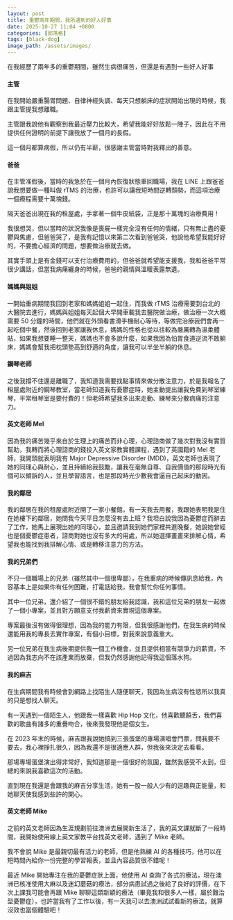 ```yaml
---
layout: post
title: 重鬱兩年期間，我所遇到的好人好事
date: 2025-10-27 11:04 +0800
categories: [部落格]
tags: [black-dog]
image_path: /assets/images/
---
```


在我經歷了兩年多的重鬱期間，雖然生病很痛苦，但還是有遇到一些好人好事
#### 主管
在我開始嚴重腸胃問題、自律神經失調、每天只想躺床的症狀開始出現的時候，我跟主管提我想離職。

主管跟我說他有觀察到我最近壓力比較大，希望我能好好放鬆一陣子，因此在不用提供任何證明的前提下讓我放了一個月的長假。

這一個月都算病假，所以仍有半薪，很感謝主管當時對我釋出的善意。

#### 爸爸
在主管准假後，當時的我急於在一個月內恢復狀態重回職場，我在 LINE 上跟爸爸說我想要做一種叫做 rTMS 的治療，也許可以讓我短時間逆轉頹勢，而這項治療一個療程需要十萬塊錢。

隔天爸爸出現在我的租屋處，手拿著一個牛皮紙袋，正是那十萬塊的治療費用！

我很想哭，但以當時的狀況我像是喪屍一樣完全沒有任何的情緒，只有無止盡的憂鬱與焦慮，但爸爸哭了，是我有記憶以來第二次看到爸爸哭，他說他希望我能好好的，不要擔心經濟的問題，想要做治療就去做。

其實手頭上是有金錢可以支付治療費用的，但爸爸就希望能支援我，我和爸爸平常很少講話，但當我病痛纏身的時候，爸爸的親情與溫暖表露無遺。

#### 媽媽與姐姐
一開始重病期間我回到老家和媽媽姐姐一起住，而我做 rTMS 治療需要到台北的大醫院去進行，媽媽與姐姐每天起個大早開車載我去醫院做治療，做治療一次大概需要 50 分鐘的時間，他們就在外頭看書滑手機耐心等待，等做完治療我們會再一起吃個中餐，然後回到老家讓我休息，媽媽的性格也從以往較為嚴厲轉為溫柔體貼，如果我想要睡一整天，媽媽也不會多說什麼，如果我因為怕胃食道逆流不敢躺床，媽媽會幫我把枕頭墊高到舒適的角度，讓我可以半坐半躺的休息。

#### 鋼琴老師
之後我撐不住還是離職了，我知道我需要找點事情來做分散注意力，於是我報名了租屋處附近的鋼琴教室，當老師知道我有憂鬱症時，她主動提出讓我免費到琴室練琴，平常租琴室是要付費的！但老師希望我多出來走動、練琴來分散病痛的注意力。

#### 英文老師 Mel
因為我的痛苦幾乎來自於生理上的痛苦而非心理，心理諮商做了幾次對我沒有實質幫助，我轉而將心理諮商的錢投入英文家教實體課程，遇到了英國籍的 Mel 老師，我開頭就表明我有 Major Depressive Disorder (MDD)，英文老師也表現了她的同理心與耐心，並且持續給我鼓勵，讓我在毫無自尊、自我價值的那段時光有個可以傾訴的人，並且學習語言，也是那段時光少數我會逼自己起床的動因。

#### 我的鄰居
我的鄰居在我的租屋處附近開了一家小餐館，有一天我去用餐，我跟她表明我是住在她樓下的鄰居，她問我今天平日怎麼沒有去上班？我坦白說我因為憂鬱症而辭去了工作，她馬上展現出她的同理心，並且邀請我到她們家裡共進晚餐，她說她曾經也是個憂鬱症患者，諮商對她也沒有多大的用處，所以她選擇畫畫來排解心情，希望我也能找到我排解心情、或是轉移注意力的方法。

#### 我的兄弟們
不只一個職場上的兄弟（雖然其中一個很卑鄙），在我重病的時候傳訊息給我，內容基本上是如果你有任何困難，打電話給我，我會幫忙你任何事情。

其中一位兄弟，還介紹了一個很不錯的朋友給我認識，我和這位兄弟的朋友一起做了一個小專案，並且對方願意支付我薪資來實現這個專案。

專案最後沒有做得很理想，因為我的能力有限，但我很感謝他們，在我生病的時候還能用我的專長去實作專案，有個小目標，對我來說意義重大。

另一位兄弟在我生病後期提供我一個工作機會，並且提供相當有競爭力的薪資，不過因為我志向不在該產業而放棄，但我仍然感謝他記得我這個落水狗。

#### 我的麻吉
在生病期間我有時候會到網路上找陌生人隨便聊天，我因為生病沒有性慾所以我真的只是想找人聊天。

有一天遇到一個陌生人，他跟我一樣喜歡 Hip Hop 文化，他喜歡聽饒舌，我們喜歡的歌曲有諸多的重疊吻合，後來我發現他是個女生。

在 2023 年末的時候，麻吉跟我說她搞到三張蛋堡的專場演唱會門票，問我要不要去，我心裡掙扎很久，因為我還不是很適應人群，但我後來決定去看看。

那場專場蛋堡演出得非常好，我知道那是一個很好的氛圍，雖然我感受不太到，但總的來說我喜歡這次的活動。

直到現在我還是會跟我的麻吉分享生活，她有一股一般人少有的逗趣與正能量，和她聊天使我感到些許的開心。

#### 英文老師 Mike
之前的英文老師因為生涯規劃前往澳洲去展開新生活了，我的英文課就斷了一段時間，我開始使用線上英文家教平台找英文老師，遇到了 Mike 老師。

我不會說 Mike 是最親切最有活力的老師，但是他熟練 AI 的各種技巧，他可以在短時間內給你一份完整的學習報表，並且內容品質很不錯呢！

最近 Mike 開始專注在我的憂鬱症狀上面，他使用 AI 查詢了各式的療法，現在澳洲已核准使用大麻以及迷幻蘑菇的療法，部分病患試過之後給了良好的評價，在下次上課我可能會再跟 Mike 聊聊這類新穎的療法（畢竟我和很多人一樣，屬於難治型憂鬱症），也許當我有了工作以後，有一天我可以去澳洲試試看新的療法，就算沒效也當個體驗吧！
